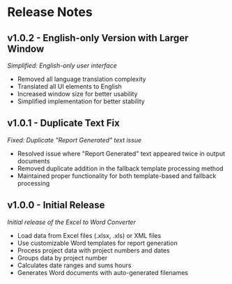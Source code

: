 # Release Notes

## v1.0.2 - English-only Version with Larger Window
*Simplified: English-only user interface*
- Removed all language translation complexity
- Translated all UI elements to English
- Increased window size for better usability
- Simplified implementation for better stability

## v1.0.1 - Duplicate Text Fix
*Fixed: Duplicate "Report Generated" text issue*
- Resolved issue where "Report Generated" text appeared twice in output documents
- Removed duplicate addition in the fallback template processing method
- Maintained proper functionality for both template-based and fallback processing

## v1.0.0 - Initial Release
*Initial release of the Excel to Word Converter*
- Load data from Excel files (.xlsx, .xls) or XML files
- Use customizable Word templates for report generation
- Process project data with project numbers and dates
- Groups data by project number
- Calculates date ranges and sums hours
- Generates Word documents with auto-generated filenames
